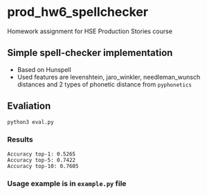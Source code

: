 # prod_hw6_spellchecker
Homework assignment for HSE Production Stories course

## Simple spell-checker implementation
- Based on Hunspell
- Used features are levenshtein, jaro_winkler, needleman_wunsch distances and 2 types of phonetic distance from `pyphonetics`

## Evaliation
```bash
python3 eval.py
```

### Results
```
Accuracy top-1: 0.5265
Accuracy top-5: 0.7422
Accuracy top-10: 0.7605
```

### Usage example is in `example.py` file